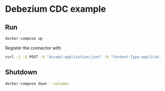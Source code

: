 # Debezium CDC example

## Run

```bash
docker-compose up
```

Register the connector with

```bash
curl -i -X POST -H "Accept:application/json" -H "Content-Type:application/json" 127.0.0.1:8083/connectors/ --data "@register-postgres.json"
```

## Shutdown

```bash
docker-compose down --volumes
```
